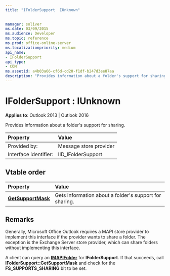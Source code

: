 ```yaml
---
title: "IFolderSupport  IUnknown"
 
 
manager: soliver
ms.date: 03/09/2015
ms.audience: Developer
ms.topic: reference
ms.prod: office-online-server
ms.localizationpriority: medium
api_name:
- IFolderSupport
api_type:
- COM
ms.assetid: a4b03a66-cf6d-cd20-f1df-b247d3ee87aa
description: "Provides information about a folder's support for sharing. Generally, Outlook requires a MAPI store provider to implement this interface to share a folder."
---
```


# IFolderSupport : IUnknown

  
  
**Applies to**: Outlook 2013 | Outlook 2016 
  
Provides information about a folder's support for sharing.
  
|Property |Value |
|:-----|:-----|
|Provided by:  <br/> |Message store provider  <br/> |
|Interface identifier:  <br/> |IID_IFolderSupport  <br/> |
   
## Vtable order

|Property |Value |
|:-----|:-----|
|**[GetSupportMask](ifoldersupport-getsupportmask.md)** <br/> |Gets information about a folder's support for sharing. |
   
## Remarks

Generally, Microsoft Office Outlook requires a MAPI store provider to implement this interface if the provider wants to share a folder. The exception is the Exchange Server store provider, which can share folders without implementing this interface.
  
A client can query an **[IMAPIFolder](imapifolderimapicontainer.md)** for **IFolderSupport**. If that succeeds, call **IFolderSupport::GetSupportMask** and check for the **FS_SUPPORTS_SHARING** bit to be set. 
  

